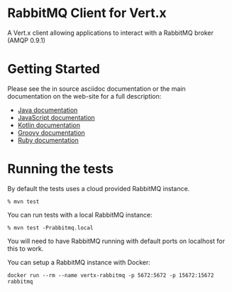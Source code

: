# RabbitMQ Client for Vert.x

A Vert.x client allowing applications to interact with a RabbitMQ broker (AMQP 0.9.1)

# Getting Started

Please see the in source asciidoc documentation or the main documentation on the web-site for a full description:

* [Java documentation](http://vertx.io/docs/vertx-rabbitmq-client/java/)
* [JavaScript documentation](http://vertx.io/docs/vertx-rabbitmq-client/js/)
* [Kotlin documentation](http://vertx.io/docs/vertx-rabbitmq-client/kotlin/)
* [Groovy documentation](http://vertx.io/docs/vertx-rabbitmq-client/groovy/)
* [Ruby documentation](http://vertx.io/docs/vertx-rabbitmq-client/ruby/)

# Running the tests

By default the tests uses a cloud provided RabbitMQ instance.

```
% mvn test
```

You can run tests with a local RabbitMQ instance:

```
% mvn test -Prabbitmq.local
```

You will need to have RabbitMQ running with default ports on localhost for this to work.

You can setup a RabbitMQ instance with Docker:

```
docker run --rm --name vertx-rabbitmq -p 5672:5672 -p 15672:15672 rabbitmq
```
